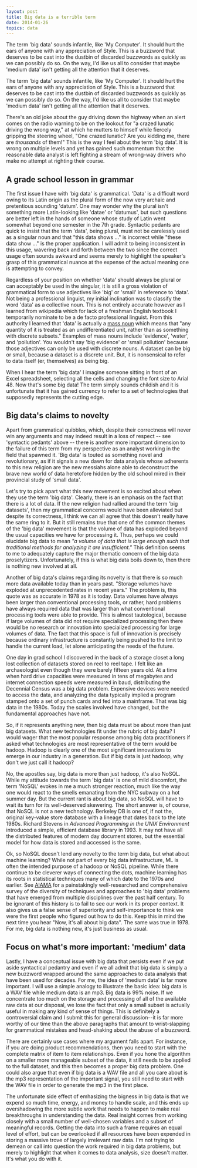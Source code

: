 ```yaml
---
layout: post
title: Big data is a terrible term
date: 2014-01-26
topics: data
---
```

The term 'big data' sounds infantile, like 'My Computer'.  It should hurt the ears of anyone with any appreciation of Style.  This is a buzzword that deserves to be cast into the dustbin of discarded buzzwords as quickly as we can possibly do so.  On the way, I'd like us all to consider that maybe 'medium data' isn't getting all the attention that it deserves. 

<!--excerpt-->

The term 'big data' sounds infantile, like 'My Computer'.  It should hurt the ears of anyone with any appreciation of Style.  This is a buzzword that deserves to be cast into the dustbin of discarded buzzwords as quickly as we can possibly do so.  On the way, I'd like us all to consider that maybe 'medium data' isn't getting all the attention that it deserves. 

There's an old joke about the guy driving down the highway when an alert comes on the radio warning to be on the lookout for "a crazed lunatic driving the wrong way," at which he mutters to himself while fiercely gripping the steering wheel, "One crazed lunatic?  Are you kidding me, there are *thousands* of them!"  This is the way I feel about the term 'big data'.  It is wrong on multiple levels and yet has gained such momentum that the reasonable data analyst is left fighting a stream of wrong-way drivers who make no attempt at righting their course.



## A grade school lesson in grammar



The first issue I have with 'big data' is grammatical.  'Data' is a difficult word owing to its Latin origin as the plural form of the now very archaic and pretentious sounding 'datum'.  One may wonder why the plural isn't something more Latin-looking like 'datae' or 'datumus', but such questions are better left in the hands of someone whose study of Latin went somewhat beyond one semester in the 7th grade.  Syntactic pedants are quick to insist that the term 'data', being plural, must not be carelessly used as a singular noun and that "this data shows ..." is incorrect while "these data show ..." is the proper application.  I will admit to being inconsistent in this usage, wavering back and forth between the two since the correct usage often sounds awkward and seems merely to highlight the speaker's grasp of this grammatical nuance at the expense of the actual meaning one is attempting to convey.



Regardless of your position on whether 'data' should always be plural or can acceptably be used in the singular, it is still a gross violation of grammatical form to use adjectives like 'big' or 'small' in reference to 'data'.  Not being a professional linguist, my initial inclination was to classify the word 'data' as a collective noun.  This is not entirely accurate however as I learned from wikipedia which for lack of a freshman English textbook I temporarily nominate to be a de facto professional linguist.  From this authority I learned that 'data' is actually a [mass noun][massnoun] which means that "any quantity of it is treated as an undifferentiated unit, rather than as something with discrete subsets."  Examples of mass nouns include 'evidence', 'water', and 'pollution'.  You wouldn't say 'big evidence' or 'small pollution' because those adjectives can only be used with discrete nouns.  A dataset can be big or small, because a dataset is a discrete unit.  But, it is nonsensical to refer to data itself (er, themselves) as being big.



When I hear the term 'big data' I imagine someone sitting in front of an Excel spreadsheet, selecting all the cells and changing the font size to Arial 48.  Now that's some big data!  The term simply sounds childish and it is unfortunate that it has gained currency to refer to a set of technologies that supposedly represents the cutting edge.



## Big data's claims to novelty



Apart from grammatical quibbles, which, despite their correctness will never win any arguments and may indeed result in a loss of respect -- see 'syntactic pedants' above -- there is another more important dimension to the failure of this term from my perspective as an analyst working in the field that spawned it.  'Big data' is touted as something novel and revolutionary, as if it signals a new dawn for data analysis whose adherents to this new religion are the new messiahs alone able to deconstruct the brave new world of data heretofore hidden by the old school mired in their provincial study of 'small data'.



Let's try to pick apart what this new movement is so excited about when they use the term 'big data'.  Clearly, there is an emphasis on the fact that there is a lot of data.  If the new religion had rallied around the term 'big datasets', then my grammatical concerns would have been alleviated but despite its correctness, I think we can all agree that this doesn't really have the same ring to it.  But it still remains true that one of the common themes of the 'big data' movement is that the volume of data has exploded beyond the usual capacities we have for processing it.  Thus, perhaps we could elucidate big data to mean *"a volume of data that is large enough such that traditional methods for analyzing it are insufficient."*  This definition seems to me to adequately capture the major thematic concern of the big data proselytizers.  Unfortunately, if this is what big data boils down to, then there is nothing new involved at all.  



Another of big data's claims regarding its novelty is that there is so much more data available today than in years past.  "Storage volumes have exploded at unprecedented rates in recent years."  The problem is, this quote was as accurate in 1978 as it is today.  Data volumes have always been larger than conventional processing tools, or rather, hard problems have always required data that was larger than what conventional processing tools were able to provide.  This is almost tautological, because if large volumes of data did not require specialized processing then there would be no research or innovation into specialized processing for large volumes of data.  The fact that this space is full of innovation is precisely because ordinary infrastructure is constantly being pushed to the limit to handle the current load, let alone anticipating the needs of the future.



One day in grad school I discovered in the back of a storage closet a long lost collection of datasets stored on reel to reel tape.  I felt like an archaeologist even though they were barely fifteen years old.  At a time when hard drive capacities were measured in tens of megabytes and internet connection speeds were measured in baud, distributing the Decennial Census was a big data problem.  Expensive devices were needed to access the data, and analyzing the data typically implied a program stamped onto a set of punch cards and fed into a mainframe.  That was big data in the 1980s.  Today the scales involved have changed, but the fundamental approaches have not.  



So, if it represents anything new, then big data must be about more than just big datasets.  What new technologies fit under the rubric of big data?  I would wager that the most popular response among big data practitioners if asked what technologies are most representative of the term would be hadoop.  Hadoop is clearly one of the most significant innovations to emerge in our industry in a generation.  But if big data is just hadoop, why don't we just call it hadoop?



No, the apostles say, big data is more than just hadoop, it's also NoSQL.  While my attitude towards the term 'big data' is one of mild discomfort, the term 'NoSQL' evokes in me a much stronger reaction, much like the way one would react to the smells emanating from the NYC subway on a hot summer day.  But the current rant is about big data, so NoSQL will have to wait its turn for its well-deserved skewering.  The short answer is, of course, that NoSQL is not a new technology.  Berkeley DB is one of, if not the, original key-value store database with a lineage that dates back to the late 1980s.  Richard Stevens in _Advanced Programming in the UNIX Environment_ introduced a simple, efficient database library in 1993.  It may not have all the distributed features of modern day document stores, but the essential model for how data is stored and accessed is the same.



Ok, so NoSQL doesn't lend any novelty to the term big data, but what about machine learning?  While not part of every big data infrastructure, ML is often the intended purpose of a hadoop or NoSQL pipeline.  While there continue to be cleverer ways of connecting the dots, machine learning has its roots in statistical techniques many of which date to the 1970s and earlier.  See [AIAMA][aiama] for a painstakingly well-researched and comprehensive survey of the diversity of techniques and approaches to 'big data' problems that have emerged from multiple disciplines over the past half century.  To be ignorant of this history is to fail to see our work in its proper context.  It also gives us a false sense of superiority and self-importance to think we were the first people who figured out how to do this.  Keep this in mind the next time you hear "Now, it's all about big data".   The same was true in 1978.  For me, big data is nothing new, it's just business as usual.



## Focus on what's more important: 'medium' data



Lastly, I have a conceptual issue with big data that persists even if we put aside syntactical pedantry and even if we all admit that big data is simply a new buzzword wrapped around the same approaches to data analysis that have been used for decades.  For me, the idea of 'medium data' is far more important.  I will use a simple analogy to illustrate the basic idea:  big data is a WAV file while medium data is an mp3.  Big data is 99% noise.  If we concentrate too much on the storage and processing of all of the available raw data at our disposal, we lose the fact that only a small subset is actually useful in making any kind of sense of things.  This is definitely a controversial claim and I submit this for general discussion--it is far more worthy of our time than the above paragraphs that amount to wrist-slapping for grammatical mistakes and head-shaking about the abuse of a buzzword.



There are certainly use cases where my argument falls apart.  For instance, if you are doing product recommendations, then you need to start with the complete matrix of item to item relationships.  Even if you hone the algorithm on a smaller more manageable subset of the data, it still needs to be applied to the full dataset, and this then becomes a proper big data problem.  One could also argue that even if big data is a WAV file and all you care about is the mp3 representation of the important signal, you still need to start with the WAV file in order to generate the mp3 in the first place.



The unfortunate side effect of emhasizing the bigness in big data is that we expend so much time, energy, and money to handle scale, and this ends up overshadowing the more subtle work that needs to happen to make real breakthroughs in understanding the data.  Real insight comes from working closely with a small number of well-chosen variables and a subset of meaningful records.  Getting the data into such a frame requires an equal level of effort, but can be overlooked if all resources have been expended in storing a massive trove of largely irrelevant raw data.  I'm not trying to demean or call into question the work required in big data problems, but merely to highlight that when it comes to data analysis, size doesn't matter.  It's what you do with it.



[massnoun]: http://en.wikipedia.org/wiki/Mass_noun

[aiama]: http://aima.cs.berkeley.edu/

